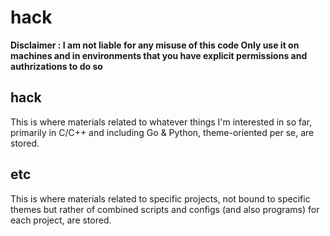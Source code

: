 # hack


**Disclaimer : I am not liable for any misuse of this code Only use it on machines and in environments that you have explicit permissions and authrizations to do so**


## hack

This is where materials related to whatever things I'm interested in so far, primarily in C/C++ and including Go & Python, theme-oriented per se, are stored.



## etc

This is where materials related to specific projects, not bound to specific themes but rather of combined scripts and configs (and also programs) for each project, are stored. 